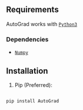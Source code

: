 
## Requirements
AutoGrad works with [`Python3`](https://docs.python.org/3/)

### Dependencies
* [`Numpy`](http://www.numpy.org/)

## Installation
1. Pip (Preferred):
```

pip install AutoGrad
```
